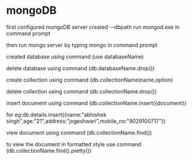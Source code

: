 # mongoDB
first configured mongoDB server
created --dbpath 
run mongod.exe in command prompt


then run mongo server by typing mongo in command prompt

created database using command (use databaseName)


delete database using command (db.databaseName.drop())

create collection using command (db.collectionName(name,option)

delete collection using command (db.collectionName.drop())

insert document using command (db.collectionName.insert({document})

for eg:db.details.insert({name:"abhishek singh",age:"21",address:"jogeshwari",mobile_no:"9029100717"})

view document using command (db.collectionName.find())

to view the document in formatted style use command (db.collectionName.find().pretty())


